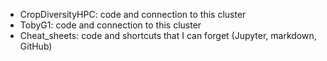- CropDiversityHPC: code and connection to this cluster
- TobyG1: code and connection to this cluster
- Cheat_sheets: code and shortcuts that I can forget (Jupyter, markdown, GitHub)
